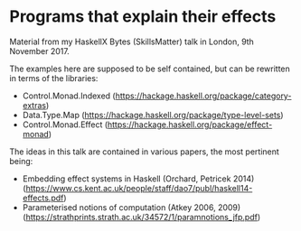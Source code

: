 # Programs that explain their effects

Material from my HaskellX Bytes (SkillsMatter) talk in London, 9th November 2017.

The examples here are supposed to be self contained, but can be rewritten in terms of the libraries:
   * Control.Monad.Indexed (https://hackage.haskell.org/package/category-extras)
   * Data.Type.Map (https://hackage.haskell.org/package/type-level-sets)
   * Control.Monad.Effect (https://hackage.haskell.org/package/effect-monad)

The ideas in this talk are contained in various papers, the most pertinent being:
   * Embedding effect systems in Haskell (Orchard, Petricek 2014)
      (https://www.cs.kent.ac.uk/people/staff/dao7/publ/haskell14-effects.pdf)
   * Parameterised notions of computation (Atkey 2006, 2009)
      (https://strathprints.strath.ac.uk/34572/1/paramnotions_jfp.pdf)
